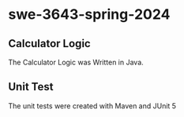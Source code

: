 # swe-3643-spring-2024

## Calculator Logic
The Calculator Logic was Written in Java.
## Unit Test
The unit tests were created with Maven and JUnit 5
